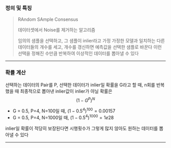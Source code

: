 ### 정의 및 특징
>RAndom SAmple Consensus
>
>데이터셋에서 Noise를 제거하는 알고리즘
>
>임의의 샘플을 선택하고, 그 샘플이 inlier라고 가정
>가정한 모델과 일치하는 다른 데이터들의 개수를 세고, 개수를 갱신하면 예측값을 선택한 샘플로 바꾼다
>이런 선택을 정해진 수만큼 반복하여 이상적인 데이터를 뽑아낼 수 있다
---
### 확률 계산
선택하는 데이터의 Pair를 P, 선택한 데이터가 inlier일 확률을 G라고 할 때, n회를 반복했을 때 최종적으로 뽑아낸 inlier값이 inlier가 아닐 확률은
$$
(1-G^P)^N
$$

- G = 0.5, P=4, N=100일 때, $(1-0.5^4)^{100}=0.00157$
- G = 0.5, P=4, N=1000일 때, $(1-0.5^4)^{1000}=1e28$

inlier일 확률이 적당히 보장된다면 시행횟수가 그렇게 많지 않아도 원하는 데이터를 뽑아낼 수 있다

---
